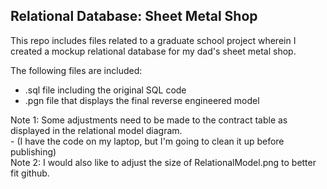 ## Relational Database: Sheet Metal Shop

This repo includes files related to a graduate school project wherein I created a mockup relational database for my dad's sheet metal shop. 

The following files are included:
- .sql file including the original SQL code
- .pgn file that displays the final reverse engineered model

<div>
  Note 1: Some adjustments need to be made to the contract table as displayed in the relational model diagram.
<div>
  - (I have the code on my laptop, but I'm going to clean it up before publishing)
</br>Note 2: I would also like to adjust the size of RelationalModel.png to better fit github. 
